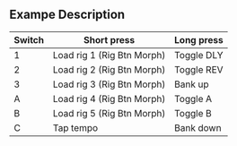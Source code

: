 ## Exampe Description

| Switch | Short press	              | Long press  |
|--------|----------------------------|-------------|
| 1	     | Load rig 1 (Rig Btn Morph) |	Toggle DLY  |
| 2	     | Load rig 2 (Rig Btn Morph) | Toggle REV  |
| 3	     | Load rig 3 (Rig Btn Morph) | Bank up     |
| A	     | Load rig 4 (Rig Btn Morph) | Toggle A    |
| B	     | Load rig 5 (Rig Btn Morph) | Toggle B    |
| C	     | Tap tempo                  | Bank down   |